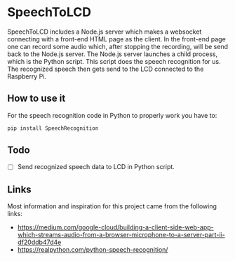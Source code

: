 # SpeechToLCD
SpeechToLCD includes a Node.js server which makes a websocket connecting with a front-end HTML page as the client. In the front-end page one can record some audio which, after stopping the recording, will be send back to the Node.js server. The Node.js server launches a child process, which is the Python script. This script does the speech recognition for us. The recognized speech then gets send to the LCD connected to the Raspberry Pi.


## How to use it
For the speech recognition code in Python to properly work you have to:
```python
pip install SpeechRecognition
```


## Todo
- [ ] Send recognized speech data to LCD in Python script.


## Links
Most information and inspiration for this project came from the following links:
- https://medium.com/google-cloud/building-a-client-side-web-app-which-streams-audio-from-a-browser-microphone-to-a-server-part-ii-df20ddb47d4e
- https://realpython.com/python-speech-recognition/
